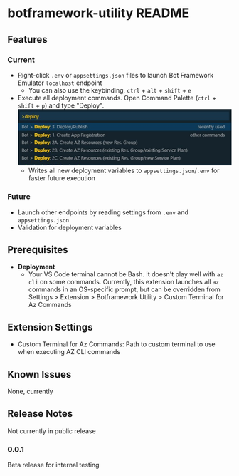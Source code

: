 # botframework-utility README

## Features

### Current

* Right-click `.env` or `appsettings.json` files to launch Bot Framework Emulator `localhost` endpoint
  * You can also use the keybinding, `ctrl` + `alt` + `shift` + `e`
* Execute all deployment commands. Open Command Palette (`ctrl` + `shift` + `p`) and type "Deploy".
![Deployment Options](https://github.com/mdrichardson/botframework-utility/blob/master/resources/deployment-options.jpg?raw=true)
  * Writes all new deployment variables to `appsettings.json`/`.env` for faster future execution

### Future

* Launch other endpoints by reading settings from `.env` and `appsettings.json`
* Validation for deployment variables

## Prerequisites

* **Deployment**
  * Your VS Code terminal cannot be Bash. It doesn't play well with `az cli` on some commands. Currently, this extension launches all `az` commands in an OS-specific prompt, but can be overridden from Settings > Extension > Botframework Utility > Custom Terminal for Az Commands

## Extension Settings

* Custom Terminal for Az Commands: Path to custom terminal to use when executing AZ CLI commands

## Known Issues

None, currently

## Release Notes

Not currently in public release

### 0.0.1

Beta release for internal testing
